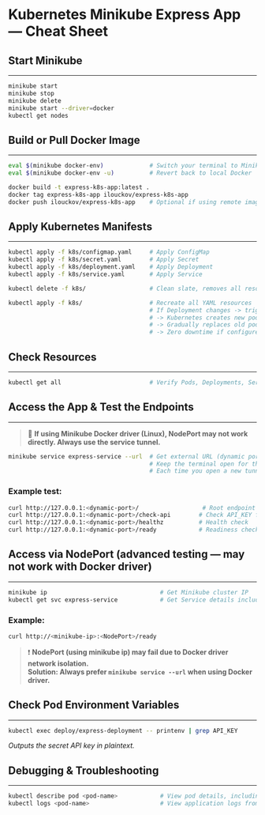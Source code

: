 
# Kubernetes Minikube Express App — Cheat Sheet

## Start Minikube 
--------------------------------------------------------------------
```bash
minikube start
minikube stop
minikube delete
minikube start --driver=docker
kubectl get nodes
```

## Build or Pull Docker Image 
--------------------------------------------------------------------
```bash
eval $(minikube docker-env)             # Switch your terminal to Minikube’s Docker
eval $(minikube docker-env -u)          # Revert back to local Docker

docker build -t express-k8s-app:latest .
docker tag express-k8s-app ilouckov/express-k8s-app
docker push ilouckov/express-k8s-app    # Optional if using remote image
```

## Apply Kubernetes Manifests 
--------------------------------------------------------------------
```bash
kubectl apply -f k8s/configmap.yaml     # Apply ConfigMap 
kubectl apply -f k8s/secret.yaml        # Apply Secret 
kubectl apply -f k8s/deployment.yaml    # Apply Deployment 
kubectl apply -f k8s/service.yaml       # Apply Service 

kubectl delete -f k8s/                  # Clean slate, removes all resources defined in the YAMLs

kubectl apply -f k8s/                   # Recreate all YAML resources
                                        # If Deployment changes -> triggers rolling update:
                                        # -> Kubernetes creates new pod version
                                        # -> Gradually replaces old pod(s)
                                        # -> Zero downtime if configured properly
```

## Check Resources 
--------------------------------------------------------------------
```bash
kubectl get all                         # Verify Pods, Deployments, Service
```

## Access the App & Test the Endpoints
--------------------------------------------------------------------
> 🚨 **If using Minikube Docker driver (Linux), NodePort may not work directly. Always use the service tunnel.**

```bash
minikube service express-service --url  # Get external URL (dynamic port on 127.0.0.1)
                                        # Keep the terminal open for the tunnel.
                                        # Each time you open a new tunnel, the port may change.
```

### Example test:
```bash
curl http://127.0.0.1:<dynamic-port>/                  # Root endpoint (ConfigMap values)
curl http://127.0.0.1:<dynamic-port>/check-api        # Check API_KEY from Secret
curl http://127.0.0.1:<dynamic-port>/healthz          # Health check
curl http://127.0.0.1:<dynamic-port>/ready            # Readiness check
```

## Access via NodePort (advanced testing — may not work with Docker driver)
--------------------------------------------------------------------
```bash
minikube ip                                # Get Minikube cluster IP
kubectl get svc express-service            # Get Service details including NodePort
```

### Example:
```bash
curl http://<minikube-ip>:<NodePort>/ready
```

> ❗ **NodePort (using minikube ip) may fail due to Docker driver network isolation.  
> Solution: Always prefer `minikube service --url` when using Docker driver.**

## Check Pod Environment Variables 
--------------------------------------------------------------------
```bash
kubectl exec deploy/express-deployment -- printenv | grep API_KEY
```
*Outputs the secret API key in plaintext.*

## Debugging & Troubleshooting
--------------------------------------------------------------------
```bash
kubectl describe pod <pod-name>            # View pod details, including probe status and events
kubectl logs <pod-name>                    # View application logs from inside the container
```
